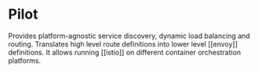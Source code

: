 # Pilot
Provides platform-agnostic service discovery, dynamic load balancing and routing. Translates high level route definitions into lower level [[envoy]] definitions. It allows running [[istio]] on different container orchestration platforms.
